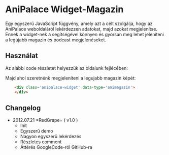 AniPalace Widget-Magazin
========================

Egy egyszerű JavaScript függvény, amely azt a célt szolgálja, hogy az AniPalace weboldaláról lekérdezzen adatokat, majd azokat megjelenítse.
Ennek a widget-nek a segítségével könnyen és gyorsan meg lehet jeleníteni a legújabb magazin és podcast megjelenéseket.

Használat
---------

Az alábbi code részletet helyezzük az oldalunk fejlécében:
>
>	<script type="text/javascript" src='anipalace-widget.js'></script>
>	<script type="text/javascript">
>		getAniPalaceWidgetMagazin( "demo/json.php" );
>	</script>
>

Majd ahol szeretnénk megjeleníteni a legujabb magazin képét:
```html
    <div class='anipalace-widget' data-type='animagazin'> 
    </div>
```


Changelog
---------

- 2012.07.21 =RedGrape= ( v1.0 )
	- Init
	- Egyszerű demo
	- Nagyon egyszerű lekérdezés
	- Részletes comment
	- Áttérés GoogleCode-ról GitHub-ra